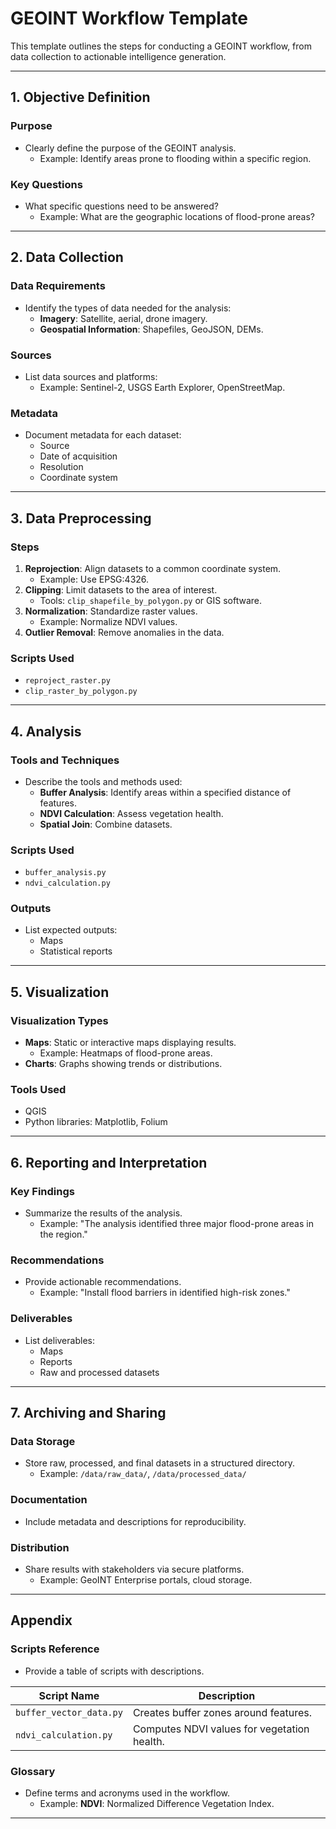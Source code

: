 # GEOINT Workflow Template

This template outlines the steps for conducting a GEOINT workflow, from data collection to actionable intelligence generation.

---

## 1. **Objective Definition**

### Purpose
- Clearly define the purpose of the GEOINT analysis.
  - Example: Identify areas prone to flooding within a specific region.

### Key Questions
- What specific questions need to be answered?
  - Example: What are the geographic locations of flood-prone areas?

---

## 2. **Data Collection**

### Data Requirements
- Identify the types of data needed for the analysis:
  - **Imagery**: Satellite, aerial, drone imagery.
  - **Geospatial Information**: Shapefiles, GeoJSON, DEMs.

### Sources
- List data sources and platforms:
  - Example: Sentinel-2, USGS Earth Explorer, OpenStreetMap.

### Metadata
- Document metadata for each dataset:
  - Source
  - Date of acquisition
  - Resolution
  - Coordinate system

---

## 3. **Data Preprocessing**

### Steps
1. **Reprojection**: Align datasets to a common coordinate system.
   - Example: Use EPSG:4326.
2. **Clipping**: Limit datasets to the area of interest.
   - Tools: `clip_shapefile_by_polygon.py` or GIS software.
3. **Normalization**: Standardize raster values.
   - Example: Normalize NDVI values.
4. **Outlier Removal**: Remove anomalies in the data.

### Scripts Used
- `reproject_raster.py`
- `clip_raster_by_polygon.py`

---

## 4. **Analysis**

### Tools and Techniques
- Describe the tools and methods used:
  - **Buffer Analysis**: Identify areas within a specified distance of features.
  - **NDVI Calculation**: Assess vegetation health.
  - **Spatial Join**: Combine datasets.

### Scripts Used
- `buffer_analysis.py`
- `ndvi_calculation.py`

### Outputs
- List expected outputs:
  - Maps
  - Statistical reports

---

## 5. **Visualization**

### Visualization Types
- **Maps**: Static or interactive maps displaying results.
  - Example: Heatmaps of flood-prone areas.
- **Charts**: Graphs showing trends or distributions.

### Tools Used
- QGIS
- Python libraries: Matplotlib, Folium

---

## 6. **Reporting and Interpretation**

### Key Findings
- Summarize the results of the analysis.
  - Example: "The analysis identified three major flood-prone areas in the region."

### Recommendations
- Provide actionable recommendations.
  - Example: "Install flood barriers in identified high-risk zones."

### Deliverables
- List deliverables:
  - Maps
  - Reports
  - Raw and processed datasets

---

## 7. **Archiving and Sharing**

### Data Storage
- Store raw, processed, and final datasets in a structured directory.
  - Example: `/data/raw_data/`, `/data/processed_data/`

### Documentation
- Include metadata and descriptions for reproducibility.

### Distribution
- Share results with stakeholders via secure platforms.
  - Example: GeoINT Enterprise portals, cloud storage.

---

## Appendix

### Scripts Reference
- Provide a table of scripts with descriptions.

| Script Name               | Description                                |
|---------------------------|--------------------------------------------|
| `buffer_vector_data.py`   | Creates buffer zones around features.     |
| `ndvi_calculation.py`     | Computes NDVI values for vegetation health. |

### Glossary
- Define terms and acronyms used in the workflow.
  - Example: **NDVI**: Normalized Difference Vegetation Index.

---
